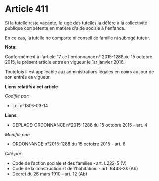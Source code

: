 # Article 411

Si la tutelle reste vacante, le juge des tutelles la défère à la collectivité publique compétente en matière d'aide sociale à
l'enfance.

En ce cas, la tutelle ne comporte ni conseil de famille ni subrogé tuteur.

**Nota:**

Conformément à l'article 17 de l'ordonnance n° 2015-1288 du 15 octobre 2015, le présent article entre en vigueur le 1er
janvier 2016.

Toutefois il est applicable aux administrations légales en cours au jour de son entrée en vigueur.

**Liens relatifs à cet article**

_Codifié par_:

  - Loi n°1803-03-14

**Liens**:

  - DEPLACE: ORDONNANCE n°2015-1288 du 15 octobre 2015 - art. 4

_Modifié par_:

  - ORDONNANCE n°2015-1288 du 15 octobre 2015 - art. 6

_Cité par_:

  - Code de l'action sociale et des familles - art. L222-5 (V)
  - Code de la construction et de l'habitation. - art. R443-38 (Ab)
  - Décret du 26 mars 1910 - art. 12 (Ab)
